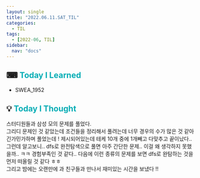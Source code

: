 ```yaml
---
layout: single
title: "2022.06.11.SAT_TIL"
categories:
  - TIL
tags:
  - [2022-06, TIL]
sidebar:
  nav: "docs"
---
```


## ⌨ <a style="color:#00adb5">Today I Learned</a>

- SWEA_1952

## 💡 <a style="color:#00adb5">Today I Thought</a>

스터디원들과 삼성 모의 문제를 풀었다.<br>
그리디 문제인 것 같았는데 조건들을 정리해서 풀려는데 너무 경우의 수가 많은 것 같아 긴가민가하며 풀었는데 ! 제시되어있는데 테케 10개 중에 1개빼고 다맞추고 끝이났다..<br>
그런데 알고보니.. dfs로 완전탐색으로 풀면 아주 간단한 문제.. 이걸 왜 생각하지 못했을까.. ㅋㅋ 경험부족인 것 같다.. 다음에 이런 종류의 문제를 보면 dfs로 완탐하는 것을 먼저 떠올릴 것 같다 ㅎㅎ<br>
그리고 밤에는 오랜만에 과 친구들과 만나서 재미있는 시간을 보냈다 !!
